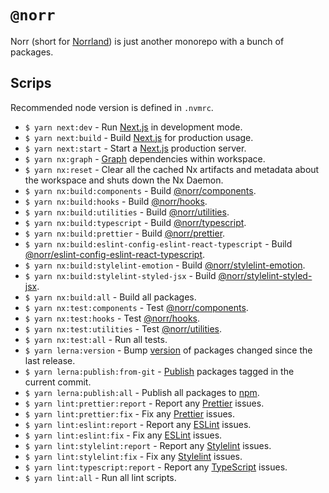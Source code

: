 # `@norr`

Norr (short for [Norrland](https://en.wikipedia.org/wiki/Norrland)) is just another monorepo with a bunch of packages.

## Scrips

Recommended node version is defined in `.nvmrc`.

- `$ yarn next:dev` - Run [Next.js](https://nextjs.org/) in development mode.
- `$ yarn next:build` - Build [Next.js](https://nextjs.org/) for production usage.
- `$ yarn next:start` - Start a [Next.js](https://nextjs.org/) production server.
- `$ yarn nx:graph` - [Graph](https://nx.dev/nx/dep-graph) dependencies within workspace.
- `$ yarn nx:reset` - Clear all the cached Nx artifacts and metadata about the workspace and shuts down the Nx Daemon.
- `$ yarn nx:build:components` - Build [@norr/components](https://github.com/gunnarx2/norr/tree/master/packages/components/).
- `$ yarn nx:build:hooks` - Build [@norr/hooks](https://github.com/gunnarx2/norr/tree/master/packages/hooks/).
- `$ yarn nx:build:utilities` - Build [@norr/utilities](https://github.com/gunnarx2/norr/tree/master/packages/utilities/).
- `$ yarn nx:build:typescript` - Build [@norr/typescript](https://github.com/gunnarx2/norr/tree/master/packages/typescript/).
- `$ yarn nx:build:prettier` - Build [@norr/prettier](https://github.com/gunnarx2/norr/tree/master/packages/prettier/).
- `$ yarn nx:build:eslint-config-eslint-react-typescript` - Build [@norr/eslint-config-eslint-react-typescript](https://github.com/gunnarx2/norr/tree/master/packages/eslint-config-eslint-react-typescript/).
- `$ yarn nx:build:stylelint-emotion` - Build [@norr/stylelint-emotion](https://github.com/gunnarx2/norr/tree/master/packages/stylelint-emotion/).
- `$ yarn nx:build:stylelint-styled-jsx` - Build [@norr/stylelint-styled-jsx](https://github.com/gunnarx2/norr/tree/master/packages/stylelint-styled-jsx/).
- `$ yarn nx:build:all` - Build all packages.
- `$ yarn nx:test:components` - Test [@norr/components](https://github.com/gunnarx2/norr/tree/master/packages/components/).
- `$ yarn nx:test:hooks` - Test [@norr/hooks](https://github.com/gunnarx2/norr/tree/master/packages/hooks/).
- `$ yarn nx:test:utilities` - Test [@norr/utilities](https://github.com/gunnarx2/norr/tree/master/packages/utilities/).
- `$ yarn nx:test:all` - Run all tests.
- `$ yarn lerna:version` - Bump [version](https://github.com/lerna/lerna/tree/main/commands/version/) of packages changed since the last release.
- `$ yarn lerna:publish:from-git` - [Publish](https://github.com/lerna/lerna/tree/main/commands/publish/) packages tagged in the current commit.
- `$ yarn lerna:publish:all` - Publish all packages to [npm](https://www.npmjs.com/).
- `$ yarn lint:prettier:report` - Report any [Prettier](https://prettier.io/) issues.
- `$ yarn lint:prettier:fix` - Fix any [Prettier](https://prettier.io/) issues.
- `$ yarn lint:eslint:report` - Report any [ESLint](https://eslint.org/) issues.
- `$ yarn lint:eslint:fix` - Fix any [ESLint](https://eslint.org/) issues.
- `$ yarn lint:stylelint:report` - Report any [Stylelint](https://stylelint.io/) issues.
- `$ yarn lint:stylelint:fix` - Fix any [Stylelint](https://stylelint.io/) issues.
- `$ yarn lint:typescript:report` - Report any [TypeScript](https://www.typescriptlang.org/) issues.
- `$ yarn lint:all` - Run all lint scripts.
